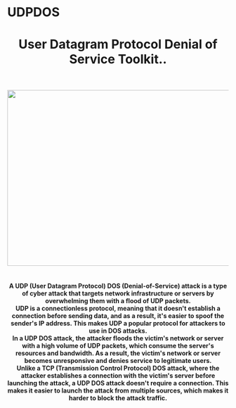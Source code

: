 # UDPDOS
<center><h1>User Datagram Protocol Denial of Service Toolkit..</h1></center> 
<br>
<br>
<center><img src="https://kevincorbett.com/wp-content/uploads/2017/02/ddos-attack-map.gif" width="800" height="400">
<br>
<br>
<center><h4>A UDP (User Datagram Protocol) DOS (Denial-of-Service) attack is a type of cyber attack that targets network infrastructure or servers by overwhelming them with a flood of UDP packets.
<br>
UDP is a connectionless protocol, meaning that it doesn't establish a connection before sending data, and as a result, it's easier to spoof the sender's IP address. This makes UDP a popular protocol for attackers to use in DOS attacks.
<br>
In a UDP DOS attack, the attacker floods the victim's network or server with a high volume of UDP packets, which consume the server's resources and bandwidth. As a result, the victim's network or server becomes unresponsive and denies service to legitimate users.
<br>
Unlike a TCP (Transmission Control Protocol) DOS attack, where the attacker establishes a connection with the victim's server before launching the attack, a UDP DOS attack doesn't require a connection. This makes it easier to launch the attack from multiple sources, which makes it harder to block the attack traffic.</h4></center>
